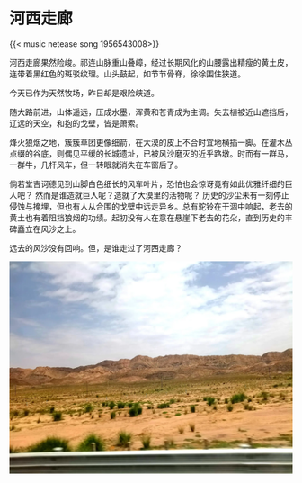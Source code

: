 # 河西走廊


{{< music netease song 1956543008>}} 

河西走廊果然险峻。祁连山脉重山叠嶂，经过长期风化的山腰露出精瘦的黄土皮，连带着黑红色的斑驳纹理。山头鼓起，如节节骨脊，徐徐围住狭道。

今天已作为天然牧场，昨日却是艰险峡道。 

随大路前进，山体遥远，压成水墨，浑黄和苍青成为主调。失去植被近山遮挡后，辽远的天空，和抱的戈壁，皆是萧索。

烽火狼烟之地，簇簇草团更像细箭，在大漠的皮上不合时宜地横插一脚。在灌木丛点缀的谷底，则偶见平缓的长城遗址，已被风沙磨灭的近乎路墩。时而有一群马，一群牛，几杆风车，但一转眼就消失在车窗后了。

倘若堂吉诃德见到山脚白色细长的风车叶片，恐怕也会惊讶竟有如此优雅纤细的巨人吧？ 然而是谁造就巨人呢？造就了大漠里的活物呢？ 历史的沙尘未有一刻停止侵蚀与掩埋，但也有人从合围的戈壁中远走异乡。总有驼铃在干涸中响起，老去的黄土也有着阻挡狼烟的功绩。起初没有人在意在悬崖下老去的花朵，直到历史的丰碑矗立在风沙之上。 

远去的风沙没有回响。但，是谁走过了河西走廊？

![河西走廊](/img/河西走廊.zh-cn-20240523114609912.webp)


